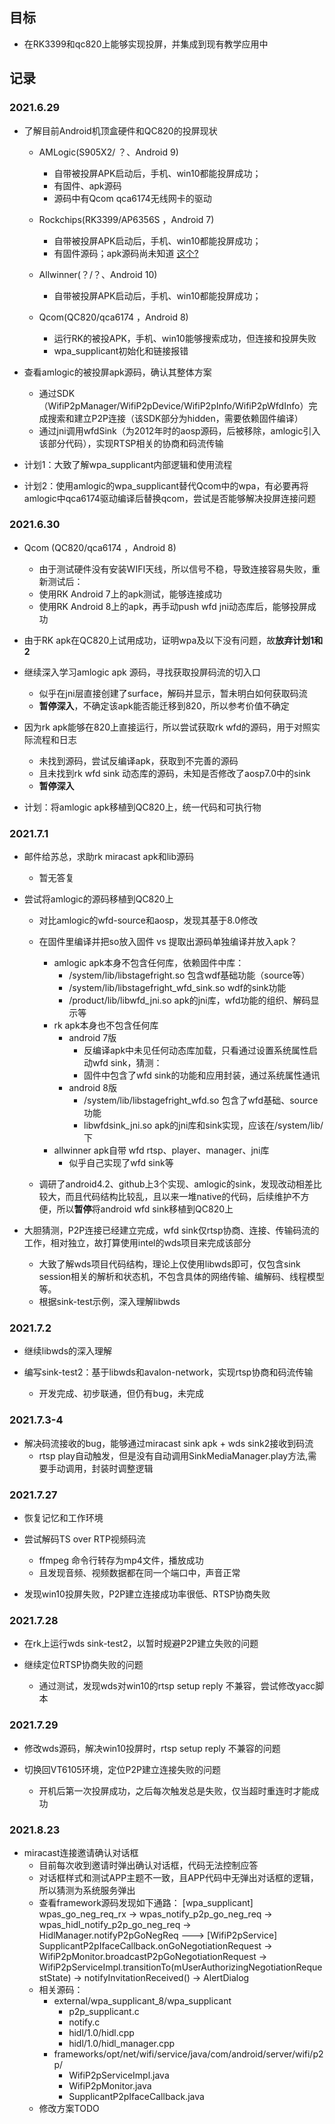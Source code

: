 ## 目标

* 在RK3399和qc820上能够实现投屏，并集成到现有教学应用中

## 记录

### 2021.6.29

* 了解目前Android机顶盒硬件和QC820的投屏现状

    * AMLogic(S905X2/ ？、Android 9)
        * 自带被投屏APK启动后，手机、win10都能投屏成功；
        * 有固件、apk源码
        * 源码中有Qcom qca6174无线网卡的驱动

    * Rockchips(RK3399/AP6356S ，Android 7)
        * 自带被投屏APK启动后，手机、win10都能投屏成功；
        * 有固件源码；apk源码尚未知道 [这个?](https://gitlab.com/TeeFirefly/firenow-oreo-rk3399/-/tree/master/vendor/rockchip/common/apps/WifiDisplay)

    * Allwinner(？/？、Android 10)
        * 自带被投屏APK启动后，手机、win10都能投屏成功；

    * Qcom(QC820/qca6174 ，Android 8)
        * 运行RK的被投APK，手机、win10能够搜索成功，但连接和投屏失败
        * wpa_supplicant初始化和链接报错

* 查看amlogic的被投屏apk源码，确认其整体方案
    * 通过SDK（WifiP2pManager/WifiP2pDevice/WifiP2pInfo/WifiP2pWfdInfo）完成搜索和建立P2P连接（该SDK部分为hidden，需要依赖固件编译）
    * 通过jni调用wfdSink（为2012年时的aosp源码，后被移除，amlogic引入该部分代码），实现RTSP相关的协商和码流传输

* 计划1：大致了解wpa_supplicant内部逻辑和使用流程

* 计划2：使用amlogic的wpa_supplicant替代Qcom中的wpa，有必要再将amlogic中qca6174驱动编译后替换qcom，尝试是否能够解决投屏连接问题

### 2021.6.30

* Qcom (QC820/qca6174 ，Android 8)
    * 由于测试硬件没有安装WIFI天线，所以信号不稳，导致连接容易失败，重新测试后：
    * 使用RK Android 7上的apk测试，能够连接成功
    * 使用RK Android 8上的apk，再手动push wfd jni动态库后，能够投屏成功

* 由于RK apk在QC820上试用成功，证明wpa及以下没有问题，故**放弃计划1和2**

* 继续深入学习amlogic apk 源码，寻找获取投屏码流的切入口
    * 似乎在jni层直接创建了surface，解码并显示，暂未明白如何获取码流
    * **暂停深入**，不确定该apk能否能迁移到820，所以参考价值不确定

* 因为rk apk能够在820上直接运行，所以尝试获取rk wfd的源码，用于对照实际流程和日志
    * 未找到源码，尝试反编译apk，获取到不完善的源码
    * 且未找到rk wfd sink 动态库的源码，未知是否修改了aosp7.0中的sink
    * **暂停深入**

* 计划：将amlogic apk移植到QC820上，统一代码和可执行物

### 2021.7.1

* 邮件给苏总，求助rk miracast apk和lib源码
    * 暂无答复

* 尝试将amlogic的源码移植到QC820上

    * 对比amlogic的wfd-source和aosp，发现其基于8.0修改

    * 在固件里编译并把so放入固件 vs 提取出源码单独编译并放入apk？
        * amlogic apk本身不包含任何库，依赖固件中库：
            * /system/lib/libstagefright.so 包含wdf基础功能（source等）
            * /system/lib/libstagefright_wfd_sink.so wdf的sink功能
            * /product/lib/libwfd_jni.so apk的jni库，wfd功能的组织、解码显示等
        * rk apk本身也不包含任何库
            * android 7版
                * 反编译apk中未见任何动态库加载，只看通过设置系统属性启动wfd sink，猜测：
                * 固件中包含了wfd sink的功能和应用封装，通过系统属性通讯
            * android 8版
                * /system/lib/libstagefright_wfd.so 包含了wfd基础、source功能 
                * libwfdsink_jni.so apk的jni库和sink实现，应该在/system/lib/下
        * allwinner apk自带 wfd rtsp、player、manager、jni库
            * 似乎自己实现了wfd sink等

    * 调研了android4.2、github上3个实现、amlogic的sink，发现改动相差比较大，而且代码结构比较乱，且以来一堆native的代码，后续维护不方便，所以**暂停**将android wfd sink移植到QC820上

* 大胆猜测，P2P连接已经建立完成，wfd sink仅rtsp协商、连接、传输码流的工作，相对独立，故打算使用intel的wds项目来完成该部分
    * 大致了解wds项目代码结构，理论上仅使用libwds即可，仅包含sink session相关的解析和状态机，不包含具体的网络传输、编解码、线程模型等。
    * 根据sink-test示例，深入理解libwds

### 2021.7.2

* 继续libwds的深入理解

* 编写sink-test2：基于libwds和avalon-network，实现rtsp协商和码流传输
    * 开发完成、初步联通，但仍有bug，未完成

### 2021.7.3-4

* 解决码流接收的bug，能够通过miracast sink apk + wds sink2接收到码流
    * rtsp play自动触发，但是没有自动调用SinkMediaManager.play方法,需要手动调用，封装时调整逻辑

### 2021.7.27

* 恢复记忆和工作环境

* 尝试解码TS over RTP视频码流
    * ffmpeg 命令行转存为mp4文件，播放成功
    * 且发现音频、视频数据都在同一个端口中，声音正常

* 发现win10投屏失败，P2P建立连接成功率很低、RTSP协商失败

### 2021.7.28

* 在rk上运行wds sink-test2，以暂时规避P2P建立失败的问题

* 继续定位RTSP协商失败的问题
    * 通过测试，发现wds对win10的rtsp setup reply 不兼容，尝试修改yacc脚本

### 2021.7.29

* 修改wds源码，解决win10投屏时，rtsp setup reply 不兼容的问题

* 切换回VT6105环境，定位P2P建立连接失败的问题
    * 开机后第一次投屏成功，之后每次触发总是失败，仅当超时重连时才能成功

### 2021.8.23

* miracast连接邀请确认对话框
    * 目前每次收到邀请时弹出确认对话框，代码无法控制应答
    * 对话框样式和测试APP主题不一致，且APP代码中无弹出对话框的逻辑，所以猜测为系统服务弹出
    * 查看framework源码发现如下通路：
        [wpa_supplicant]
        wpas_go_neg_req_rx -> wpas_notify_p2p_go_neg_req -> wpas_hidl_notify_p2p_go_neg_req ->
        HidlManager.notifyP2pGoNegReq
        ---> 
        [WifiP2pService]
        SupplicantP2pIfaceCallback.onGoNegotiationRequest ->
        WifiP2pMonitor.broadcastP2pGoNegotiationRequest -> 
        WifiP2pServiceImpl.transitionTo(mUserAuthorizingNegotiationRequestState) -> notifyInvitationReceived() -> AlertDialog
    * 相关源码：
        * external/wpa_supplicant_8/wpa_supplicant
            * p2p_supplicant.c
            * notify.c
            * hidl/1.0/hidl.cpp
            * hidl/1.0/hidl_manager.cpp
        * frameworks/opt/net/wifi/service/java/com/android/server/wifi/p2p/
            * WifiP2pServiceImpl.java
            * WifiP2pMonitor.java
            * SupplicantP2pIfaceCallback.java
    * 修改方案TODO
